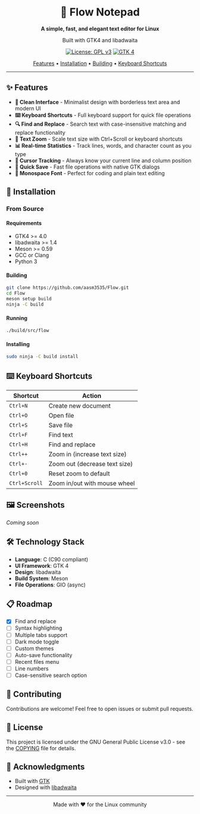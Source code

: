 <div align="center">

# 📝 Flow Notepad

**A simple, fast, and elegant text editor for Linux**

Built with GTK4 and libadwaita

[![License: GPL v3](https://img.shields.io/badge/License-GPLv3-blue.svg)](https://www.gnu.org/licenses/gpl-3.0)
[![GTK 4](https://img.shields.io/badge/GTK-4-green.svg)](https://www.gtk.org/)

[Features](#features) • [Installation](#installation) • [Building](#building) • [Keyboard Shortcuts](#keyboard-shortcuts)

</div>

---

## ✨ Features

- **🎨 Clean Interface** - Minimalist design with borderless text area and modern UI
- **⌨️ Keyboard Shortcuts** - Full keyboard support for quick file operations
- **🔍 Find and Replace** - Search text with case-insensitive matching and replace functionality
- **📏 Text Zoom** - Scale text size with Ctrl+Scroll or keyboard shortcuts
- **📊 Real-time Statistics** - Track lines, words, and character count as you type
- **📍 Cursor Tracking** - Always know your current line and column position
- **💾 Quick Save** - Fast file operations with native GTK dialogs
- **🎯 Monospace Font** - Perfect for coding and plain text editing

## 🚀 Installation

### From Source

#### Requirements

- GTK4 >= 4.0
- libadwaita >= 1.4
- Meson >= 0.59
- GCC or Clang
- Python 3

#### Building

```bash
git clone https://github.com/aasm3535/Flow.git
cd Flow
meson setup build
ninja -C build
```

#### Running

```bash
./build/src/flow
```

#### Installing

```bash
sudo ninja -C build install
```

## ⌨️ Keyboard Shortcuts

| Shortcut | Action |
|----------|--------|
| `Ctrl+N` | Create new document |
| `Ctrl+O` | Open file |
| `Ctrl+S` | Save file |
| `Ctrl+F` | Find text |
| `Ctrl+H` | Find and replace |
| `Ctrl++` | Zoom in (increase text size) |
| `Ctrl+-` | Zoom out (decrease text size) |
| `Ctrl+0` | Reset zoom to default |
| `Ctrl+Scroll` | Zoom in/out with mouse wheel |

## 🖼️ Screenshots

<!-- Add screenshots here when available -->
*Coming soon*

## 🛠️ Technology Stack

- **Language**: C (C90 compliant)
- **UI Framework**: GTK 4
- **Design**: libadwaita
- **Build System**: Meson
- **File Operations**: GIO (async)

## 📋 Roadmap

- [x] Find and replace
- [ ] Syntax highlighting
- [ ] Multiple tabs support
- [ ] Dark mode toggle
- [ ] Custom themes
- [ ] Auto-save functionality
- [ ] Recent files menu
- [ ] Line numbers
- [ ] Case-sensitive search option

## 🤝 Contributing

Contributions are welcome! Feel free to open issues or submit pull requests.

## 📄 License

This project is licensed under the GNU General Public License v3.0 - see the [COPYING](COPYING) file for details.

## 🙏 Acknowledgments

- Built with [GTK](https://www.gtk.org/)
- Designed with [libadwaita](https://gnome.pages.gitlab.gnome.org/libadwaita/)

---

<div align="center">
Made with ❤️ for the Linux community
</div>
